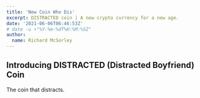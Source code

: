 ```yaml
---
title: 'New Coin Who Dis' 
excerpt: DISTRACTED coin | A new crypto currency for a new age.
date: '2021-06-06T06:46:53Z'
# date -u +"%Y-%m-%dT%H:%M:%SZ"
author:
  name: Richard McSorley
---
```


## Introducing DISTRACTED (Distracted Boyfriend) Coin 

The coin that distracts.
